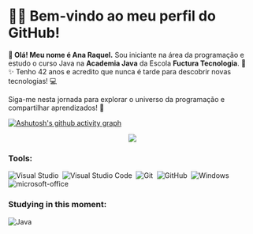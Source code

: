 # 👩‍💻 Bem-vindo ao meu perfil do GitHub! 

**🎉 Olá! Meu nome é Ana Raquel.**
Sou iniciante na área da programação e estudo o curso Java na **Academia Java** da Escola **Fuctura Tecnologia**. 🚀  
✨ Tenho 42 anos e acredito que nunca é tarde para descobrir novas tecnologias! 💻  

Siga-me nesta jornada para explorar o universo da programação e compartilhar aprendizados! 🌟


[![Ashutosh's github activity graph](https://github-readme-activity-graph.vercel.app/graph?username=anaraquel00&bg_color=#0000CD&color=15e5a6&line=07e9a5&point=0a855c&area=true&hide_border=true)](https://github.com/ashutosh00710/github-readme-activity-graph)

<p align="center">
  <img src="https://github-profile-trophy.vercel.app/?username=anaraquel00&theme=dracula&row=2&no-bg=true&column=3&margin-w=15&margin-h=15" />
</p>


### Tools:
![Visual Studio](https://img.shields.io/badge/-Visual%20Studio-0D1117?style=for-the-badge&logo=visual-studio&logoColor=C8A2C8&labelColor=0D1117)&nbsp;
![Visual Studio Code](https://img.shields.io/badge/-Visual%20Studio%20Code-0D1117?style=for-the-badge&logo=visual-studio-code&logoColor=0D1117&labelColor=0D1117)&nbsp;
![Git](https://img.shields.io/badge/-Git-0D1117?style=for-the-badge&logo=git&labelColor=0D1117)&nbsp;
![GitHub](https://img.shields.io/badge/-GitHub-0D1117?style=for-the-badge&logo=github&labelColor=0D1117)&nbsp;
![Windows](https://img.shields.io/badge/-Windows-0D1117?style=for-the-badge&logo=windows&labelColor=0D1117)&nbsp;
![microsoft-office](https://img.shields.io/badge/-microsoft_office-0D1117?style=for-the-badge&logo=microsoft-office&labelColor=0D1117)&nbsp;
 

### Studying in this moment:
![Java](https://img.shields.io/badge/Java-000?style=for-the-badge&logo=java)
